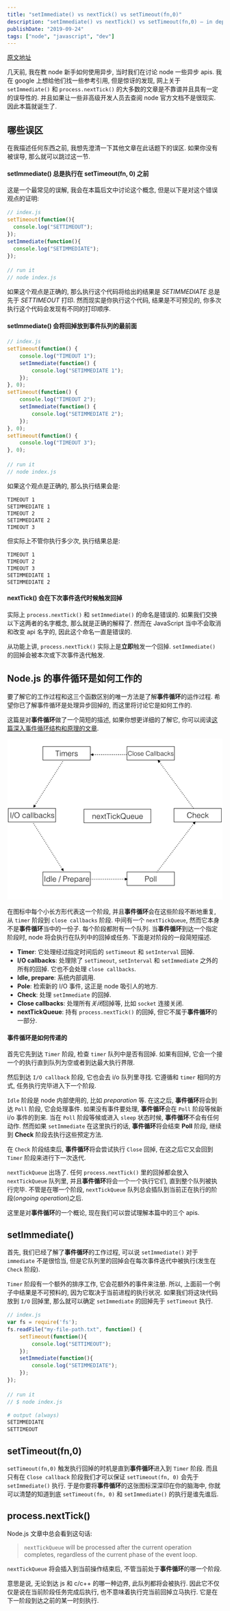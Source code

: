 ```yaml
---
title: "setImmediate() vs nextTick() vs setTimeout(fn,0)"
description: "setImmediate() vs nextTick() vs setTimeout(fn,0) – in depth explanation"
publishDate: "2019-09-24"
tags: ["node", "javascript", "dev"]
---
```


[原文地址](http://voidcanvas.com/setimmediate-vs-nexttick-vs-settimeout/)

几天前, 我在教 node 新手如何使用异步, 当时我们在讨论 node 一些异步 apis. 我在 google 上想给他们找一些参考引用, 但是惊讶的发现, 网上关于 `setImmediate()` 和 `process.nextTick()` 的大多数的文章是不靠谱并且具有一定的误导性的. 并且如果让一些非高级开发人员去查阅 node 官方文档不是很现实. 因此本篇就诞生了.

## 哪些误区

在我描述任何东西之前, 我想先澄清一下其他文章在此话题下的误区. 如果你没有被误导, 那么就可以跳过这一节.

#### setImmediate() 总是执行在 setTimeout(fn, 0) 之前

这是一个最常见的误解, 我会在本篇后文中讨论这个概念, 但是以下是对这个错误观点的证明:

```javascript
// index.js
setTimeout(function(){
  console.log("SETTIMEOUT");
});
setImmediate(function(){
  console.log("SETIMMEDIATE");
});

// run it
// node index.js
```

如果这个观点是正确的, 那么执行这个代码将给出的结果是 *SETIMMEDIATE* 总是先于 *SETTIMEOUT* 打印.
然而现实是你执行这个代码, 结果是不可预见的, 你多次执行这个代码会发现有不同的打印顺序.


#### setImmediate() 会将回掉放到事件队列的最前面

```javascript
// index.js
setTimeout(function() {
    console.log("TIMEOUT 1");
    setImmediate(function() {
        console.log("SETIMMEDIATE 1");
    });
}, 0);
setTimeout(function() {
    console.log("TIMEOUT 2");
    setImmediate(function() {
        console.log("SETIMMEDIATE 2");
    });
}, 0);
setTimeout(function() {
    console.log("TIMEOUT 3");
}, 0);

// run it
// node index.js
```

如果这个观点是正确的, 那么执行结果会是:

```
TIMEOUT 1
SETIMMEDIATE 1
TIMEOUT 2
SETIMMEDIATE 2
TIMEOUT 3
```

但实际上不管你执行多少次, 执行结果总是:

```
TIMEOUT 1
TIMEOUT 2
TIMEOUT 3
SETIMMEDIATE 1
SETIMMEDIATE 2
```

#### nextTick() 会在下次事件迭代时候触发回掉

实际上 `process.nextTick()` 和 `setImmediate()` 的命名是错误的. 如果我们交换以下这两者的名字概念, 那么就是正确的解释了.
然而在 JavaScript 当中不会取消和改变 api 名字的, 因此这个命名一直是错误的.

从功能上讲, `process.nextTick()` 实际上是**立即**触发一个回掉. `setImmediate()` 的回掉会被本次或下次事件迭代触发.

## Node.js 的事件循环是如何工作的

要了解它的工作过程和这三个函数区别的唯一方法是了解**事件循环**的运作过程. 希望你已了解事件循环是处理异步回掉的, 而这里将讨论它是如何工作的.


这篇是对**事件循环**做了一个简短的描述, 如果你想更详细的了解它, 你可以阅读[这篇深入事件循环结构和原理的文章](http://voidcanvas.com/nodejs-event-loop/).


![event-loop](event-loop.png)


在图标中每个小长方形代表这一个阶段, 并且**事件循环**会在这些阶段不断地重复, 从 `timer` 阶段到 `close callbacks` 阶段.
中间有一个 `nextTickQueue`, 然而它本身不是**事件循环**当中的一份子.
每个阶段都附有一个队列. 当**事件循环**到达一个指定阶段时, node 将会执行在队列中的回掉或任务. 下面是对阶段的一段简短描述.

- **Timer**: 它处理经过指定时间后的 `setTimeout` 和 `setInterval` 回掉.
- **I/O callbacks**: 处理除了 `setTimeout`, `setInterval` 和 `setImmediate` 之外的所有的回掉. 它也不会处理 `close callbacks`.
- **Idle, prepare**: 系统内部调用.
- **Pole**: 检索新的 I/O 事件, 这正是 node 吸引人的地方.
- **Check**: 处理 `setImmediate` 的回掉.
- **Close callbacks**: 处理所有*关闭*回掉等, 比如 `socket` 连接关闭.
- **nextTickQueue**: 持有 `process.nextTick()` 的回掉, 但它不属于**事件循环**的一部分.

#### 事件循环是如何传递的

首先它先到达 `Timer` 阶段, 检查 `timer` 队列中是否有回掉. 如果有回掉, 它会一个接一个的执行直到队列为空或者到达最大执行界限.

然后到达 `I/O callback` 阶段, 它也会去 i/o 队列里寻找. 它遵循和 `timer` 相同的方式, 任务执行完毕进入下一个阶段.

`Idle` 阶段是 node 内部使用的, 比如 *preparation* 等.  在这之后, **事件循环**将会到达 `Poll` 阶段, 它会处理事件. 如果没有事件要处理, **事件循环**会在 `Poll` 阶段等候新 i/o 事件的到来. 当在 `Poll` 阶段等候或进入 `sleep` 状态时候, **事件循环**不会有任何动作. 然而如果 `setImmediate` 在这里执行的话, **事件循环**将会结束 **Poll** 阶段, 继续到 **Check** 阶段去执行这些预定方法.

在 `Check` 阶段结束后, **事件循环**将会尝试执行 `Close` 回掉, 在这之后它又会回到 `Timer` 阶段来进行下一次迭代.

`nextTickQueue` 出场了. 任何 `process.nextTick()` 里的回掉都会放入 `nextTickQueue` 队列里, 并且**事件循环**将会一个一个执行它们, 直到整个队列被执行完毕. 不管是在哪一个阶段, `nextTickQueue` 队列总会插队到当前正在执行的阶段(*ongoing operation*)之后.

这里是对**事件循环**的一个概论, 现在我们可以尝试理解本篇中的三个 apis.


## setImmediate()

首先, 我们已经了解了**事件循环**的工作过程, 可以说 `setImmediate()` 对于 `immediate` 不是很恰当, 但是它队列里的回掉会在每次事件迭代中被执行(发生在 `Check` 阶段).

`Timer` 阶段有一个额外的排序工作, 它会花额外的事件来注册. 所以, 上面前一个例子中结果是不可预料的, 因为它取决于当前进程的执行状况. 如果我们将这块代码放到 `I/O` 回掉里, 那么就可以确定 `setImmediate` 的回掉先于 `setTimeout` 执行.

```javascript
// index.js
var fs = require('fs');
fs.readFile("my-file-path.txt", function() {
    setTimeout(function(){
        console.log("SETTIMEOUT");
    });
    setImmediate(function(){
        console.log("SETIMMEDIATE");
    });
});

// run it
// $ node index.js
```

```bash
# output (always)
SETIMMEDIATE
SETTIMEOUT
```

## setTimeout(fn,0)

`setTimeout(fn,0)` 触发执行回掉的时机是直到**事件循环**进入到 `Timer` 阶段. 而且只有在 `Close callback` 阶段我们才可以保证 `setTimeout(fn, 0)` 会先于 `setImmediate()` 执行. 于是你要将**事件循环**的这张图标深深印在你的脑海中, 你就可以清楚的知道到底 `setTimeout(fn, 0)` 和 `setImmediate()` 的执行是谁先谁后.

## process.nextTick()

Node.js 文章中总会看到这句话:

> `nextTickQueue` will be processed after the current operation completes, regardless of the current phase of the event loop.

`nextTickQueue` 将会插入到当前操作结束后, 不管当前处于**事件循环**的哪一个阶段.

意思是说, 无论到达 js 和 c/c++ 的哪一种边界, 此队列都将会被执行. 因此它不仅仅是说在当前阶段任务完成后执行, 也不意味着执行完当前回掉立马执行. 它是在下一阶段到达之前的某一时刻执行.